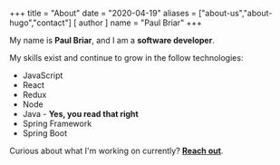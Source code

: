+++
title = "About"
date = "2020-04-19"
aliases = ["about-us","about-hugo","contact"]
[ author ]
  name = "Paul Briar"
+++

My name is **Paul Briar**, and I am a **software developer**.

My skills exist and continue to grow in the follow technologies:

* JavaScript
* React
* Redux
* Node 
* Java - **Yes, you read that right**
* Spring Framework
* Spring Boot

Curious about what I'm working on currently? [**Reach out**](mailto:me@paulbriar.com).

